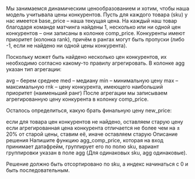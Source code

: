 Мы занимаемся динамическим ценообразованием и хотим, чтобы наша модель учитывала цены конкурентов. Пусть для каждого товара (sku) у нас имеется base_price – наша текущая цена. На каждый наш товар благодаря команде матчинга найдены 1, несколько или ни одной цен конкурентов – они записаны в колонке comp_price. Конкуренты имеют приоритет (колонка rank), причём в рангах могут быть пропуски (либо -1, если не найдено ни одной цены конкурента).

Поскольку может быть найдено несколько цен конкурентов, их необходимо согласно какому-то правилу агрегировать. В колонке agg указан тип агрегации:

avg – берем среднее
med – медиану
min – минимальную цену
max – максимальную
rnk – цену конкурента, имеющего наибольший приоритет (наименьший ранг)
После агрегации мы записываем агрегированную цену конкурента в колонку comp_price.

Осталось определиться, какую брать финальную цену new_price:

если для товара цен конкурентов не найдено, оставляем старую цену
если агрегированная цена конкурента отличается не более чем на ± 20% от старой цены, ставим её, иначе оставляем старую
Описание решения
Напишите функцию agg_comp_price, которая на вход принимает датафрейм, группирует его по полю sku, вариант группировки указан в поле agg (Для одинаковых sku, agg одинаковые).

Решение должно быть отсортировано по sku, а индекс начинаться с 0 и быть последовательным.